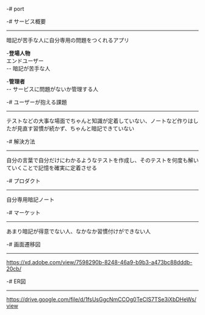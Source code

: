 -# port  
  
-# サービス概要  
***
暗記が苦手な人に自分専用の問題をつくれるアプリ  
  
-**登場人物**  
エンドユーザー  
-- 暗記が苦手な人  
  
-**管理者**  
-- サービスに問題がないか管理する人  
  
-# ユーザーが抱える課題  
***
テストなどの大事な場面でちゃんと知識が定着していない、ノートなど作りはしたが見直す習慣が続かず、ちゃんと暗記できていない  
  
-# 解決方法  
***  
自分の言葉で自分だけにわかるようなテストを作成し、そのテストを何度も解いていくことで記憶を確実に定着させる  
  
-# プロダクト  
***  
自分専用暗記ノート  
  
-# マーケット  
***  
あまり暗記が得意でない人、なかなか習慣付けができない人  
  
-# 画面遷移図  
***  
https://xd.adobe.com/view/7598290b-8248-46a9-b9b3-a473bc88dddb-20cb/  
  
-# ER図  
***  
https://drive.google.com/file/d/1fsUsGgcNmCCOg0TeCIS7TSe3iXbDHeWs/view